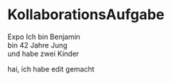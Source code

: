 # KollaborationsAufgabe

Expo
Ich bin Benjamin  
bin 42 Jahre Jung  
und habe zwei Kinder  

hai, ich habe edit gemacht


